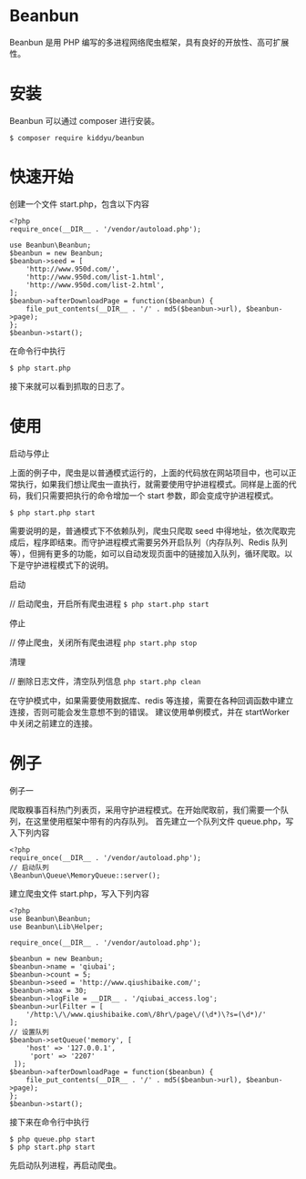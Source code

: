 # Beanbun
Beanbun 是用 PHP 编写的多进程网络爬虫框架，具有良好的开放性、高可扩展性。

# 安装

Beanbun 可以通过 composer 进行安装。

```
$ composer require kiddyu/beanbun
```

# 快速开始

创建一个文件 start.php，包含以下内容

```
<?php
require_once(__DIR__ . '/vendor/autoload.php');

use Beanbun\Beanbun;
$beanbun = new Beanbun;
$beanbun->seed = [
    'http://www.950d.com/',
    'http://www.950d.com/list-1.html',
    'http://www.950d.com/list-2.html',
];
$beanbun->afterDownloadPage = function($beanbun) {
    file_put_contents(__DIR__ . '/' . md5($beanbun->url), $beanbun->page);
};
$beanbun->start();
```

在命令行中执行

```
$ php start.php
```

接下来就可以看到抓取的日志了。

# 使用

启动与停止

上面的例子中，爬虫是以普通模式运行的，上面的代码放在网站项目中，也可以正常执行，如果我们想让爬虫一直执行，就需要使用守护进程模式。同样是上面的代码，我们只需要把执行的命令增加一个 start 参数，即会变成守护进程模式。

`$ php start.php start`

需要说明的是，普通模式下不依赖队列，爬虫只爬取 seed 中得地址，依次爬取完成后，程序即结束。而守护进程模式需要另外开启队列（内存队列、Redis 队列等），但拥有更多的功能，如可以自动发现页面中的链接加入队列，循环爬取。以下是守护进程模式下的说明。

启动

// 启动爬虫，开启所有爬虫进程
`$ php start.php start`

停止

// 停止爬虫，关闭所有爬虫进程
`php start.php stop`

清理

// 删除日志文件，清空队列信息
`php start.php clean`

在守护模式中，如果需要使用数据库、redis 等连接，需要在各种回调函数中建立连接，否则可能会发生意想不到的错误。
建议使用单例模式，并在 startWorker 中关闭之前建立的连接。

# 例子

例子一

爬取糗事百科热门列表页，采用守护进程模式。在开始爬取前，我们需要一个队列，在这里使用框架中带有的内存队列。
首先建立一个队列文件 queue.php，写入下列内容

```
<?php
require_once(__DIR__ . '/vendor/autoload.php');
// 启动队列
\Beanbun\Queue\MemoryQueue::server();
```
建立爬虫文件 start.php，写入下列内容

```
<?php
use Beanbun\Beanbun;
use Beanbun\Lib\Helper;

require_once(__DIR__ . '/vendor/autoload.php');

$beanbun = new Beanbun;
$beanbun->name = 'qiubai';
$beanbun->count = 5;
$beanbun->seed = 'http://www.qiushibaike.com/';
$beanbun->max = 30;
$beanbun->logFile = __DIR__ . '/qiubai_access.log';
$beanbun->urlFilter = [
    '/http:\/\/www.qiushibaike.com\/8hr\/page\/(\d*)\?s=(\d*)/'
];
// 设置队列
$beanbun->setQueue('memory', [
    'host' => '127.0.0.1',
     'port' => '2207'
 ]);
$beanbun->afterDownloadPage = function($beanbun) {
    file_put_contents(__DIR__ . '/' . md5($beanbun->url), $beanbun->page);
};
$beanbun->start();
```

接下来在命令行中执行

```
$ php queue.php start
$ php start.php start
```

先启动队列进程，再启动爬虫。
